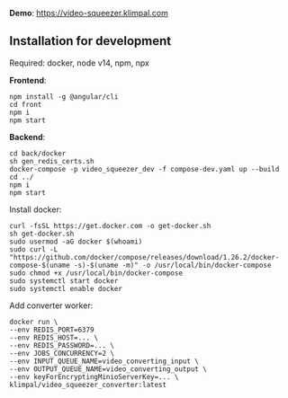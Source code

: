 **Demo**: https://video-squeezer.klimpal.com

## Installation for development
Required: docker, node v14, npm, npx

**Frontend**:
```
npm install -g @angular/cli
cd front
npm i
npm start
```
**Backend**:
```
cd back/docker
sh gen_redis_certs.sh
docker-compose -p video_squeezer_dev -f compose-dev.yaml up --build
cd ../
npm i
npm start
```


Install docker: 
```
curl -fsSL https://get.docker.com -o get-docker.sh
sh get-docker.sh
sudo usermod -aG docker $(whoami)
sudo curl -L "https://github.com/docker/compose/releases/download/1.26.2/docker-compose-$(uname -s)-$(uname -m)" -o /usr/local/bin/docker-compose
sudo chmod +x /usr/local/bin/docker-compose
sudo systemctl start docker
sudo systemctl enable docker
```

Add converter worker: 
```
docker run \
--env REDIS_PORT=6379
--env REDIS_HOST=... \
--env REDIS_PASSWORD=... \
--env JOBS_CONCURRENCY=2 \
--env INPUT_QUEUE_NAME=video_converting_input \
--env OUTPUT_QUEUE_NAME=video_converting_output \
--env keyForEncryptingMinioServerKey=... \
klimpal/video_squeezer_converter:latest
```

